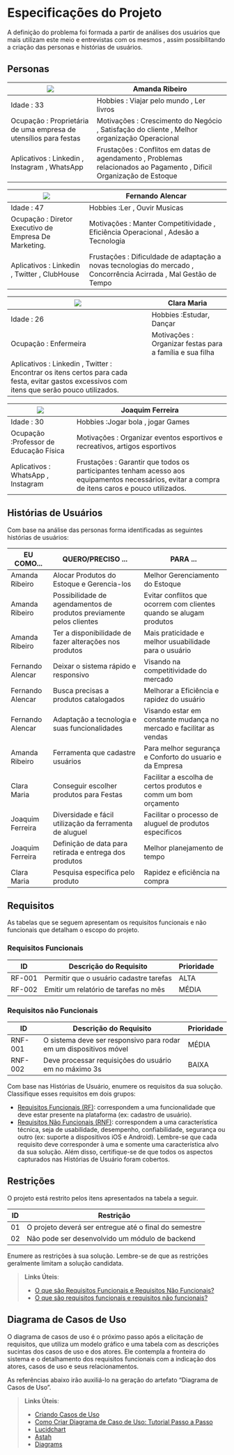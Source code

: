 # Especificações do Projeto

A definição do problema foi formada a partir de análises dos usuários que mais utilizam este meio e entrevistas com os mesmos , assim possibilitando a criação das personas e histórias de usuários.

## Personas

|      <image src="https://github.com/ICEI-PUC-Minas-PMV-ADS/pmv-ads-2023-2-e2-proj-int-t3-2023-e2-g2/blob/Rafael0608-patch-1/docs/img/Persona%202.jpg?raw=true"> |                                 Amanda Ribeiro           |      
| -------------------- | ------------------------------------------ |
| Idade : 33           | Hobbies : Viajar pelo mundo , Ler livros |                                           |  
| Ocupação : Proprietária de uma empresa de utensílios para festas  | Motivações : Crescimento do Negócio , Satisfação do cliente , Melhor organização Operacional |             
| Aplicativos : Linkedin , Instagram , WhatsApp | Frustações : Conflitos em datas de agendamento , Problemas relacionados ao Pagamento , Dificil Organização de Estoque |                                                                     
                      

|      <image src="https://github.com/ICEI-PUC-Minas-PMV-ADS/pmv-ads-2023-2-e2-proj-int-t3-2023-e2-g2/blob/Rafael0608-patch-1/docs/img/Persona%201.jpg?raw=true"> |                                 Fernando Alencar          |      
| -------------------- | ------------------------------------------ |
| Idade : 47           | Hobbies :Ler , Ouvir Musicas |                                           |  
| Ocupação : Diretor Executivo de Empresa De Marketing.  | Motivações : Manter Competitividade , Eficiência Operacional , Adesão a Tecnologia |             
| Aplicativos : Linkedin , Twitter , ClubHouse | Frustações : Dificuldade de adaptação a novas tecnologias do mercado , Concorrência Acirrada , Mal Gestão de Tempo |  


|      <image src="https://github.com/ICEI-PUC-Minas-PMV-ADS/pmv-ads-2023-2-e2-proj-int-t3-2023-e2-g2/blob/Rafael0608-patch-3/docs/img/Enfermeira%20persona.jpg?raw=true"> |                                 Clara Maria          |      
| -------------------- | ------------------------------------------ |
| Idade : 26           | Hobbies :Estudar, Dançar |                                           |  
| Ocupação : Enfermeira  | Motivações : Organizar festas para a família e sua filha |             
| Aplicativos : Linkedin , Twitter : Encontrar os itens certos para cada festa, evitar gastos excessivos com itens que serão pouco utilizados. |    


|      <image src="https://github.com/ICEI-PUC-Minas-PMV-ADS/pmv-ads-2023-2-e2-proj-int-t3-2023-e2-g2/blob/Rafael0608-patch-3/docs/img/Ed%20fisica%20Persona.jpg?raw=true">  |                                 Joaquim   Ferreira         |      
| -------------------- | ------------------------------------------ |
| Idade : 30           | Hobbies :Jogar bola , jogar Games |                                           |  
| Ocupação :Professor de Educação Física  | Motivações : Organizar eventos esportivos e recreativos, artigos esportivos |             
| Aplicativos : WhatsApp , Instagram | Frustações : Garantir que todos os participantes tenham acesso aos equipamentos necessários, evitar a compra de itens caros e pouco utilizados. |    

## Histórias de Usuários

Com base na análise das personas forma identificadas as seguintes histórias de usuários:

| EU COMO...  | QUERO/PRECISO ... | PARA ...              |
| -------------------- | ---------------------------------- | -------------------------------------- |
| Amanda Ribeiro   | Alocar Produtos do Estoque e Gerencia-los         | Melhor Gerenciamento do Estoque               |
| Amanda Ribeiro   | Possibilidade de agendamentos de produtos previamente pelos clientes               | Evitar conflitos que ocorrem com clientes quando se alugam produtos |
| Amanda Ribeiro   | Ter a disponibilidade de fazer alterações nos produtos         | Mais praticidade e melhor usuabilidade para o usuário                |
| Fernando Alencar      | Deixar o sistema rápido e responsivo| Visando na competitividade do mercado |
| Fernando Alencar   | Busca precisas a produtos catalogados           | Melhorar a Eficiência e rapidez do usuário              |
| Fernando Alencar       | Adaptação a tecnologia e suas funcionalidades        | Visando estar em constante mudança no mercado e facilitar as vendas |
| Amanda Ribeiro   |  Ferramenta que cadastre usuários          | Para melhor segurança e Conforto do usuario e da Empresa              |
| Clara Maria      | Conseguir escolher produtos para Festas       | Facilitar a escolha de certos produtos e comm um bom orçamento |
| Joaquim Ferreira   |  Diversidade e fácil utilização da ferramenta de aluguel         | Facilitar o processo de aluguel de produtos especificos             |
| Joaquim Ferreira       | Definição de data para retirada e entrega dos produtos       | Melhor planejamento de tempo  |
| Clara Maria   |   Pesquisa especifica pelo produto         | Rapidez e eficiência na compra              |




## Requisitos

As tabelas que se seguem apresentam os requisitos funcionais e não funcionais que detalham o escopo do projeto.

### Requisitos Funcionais

| ID     | Descrição do Requisito                  | Prioridade |
| ------ | --------------------------------------- | ---------- |
| RF-001 | Permitir que o usuário cadastre tarefas | ALTA       |
| RF-002 | Emitir um relatório de tarefas no mês   | MÉDIA      |

### Requisitos não Funcionais

| ID      | Descrição do Requisito                                            | Prioridade |
| ------- | ----------------------------------------------------------------- | ---------- |
| RNF-001 | O sistema deve ser responsivo para rodar em um dispositivos móvel | MÉDIA      |
| RNF-002 | Deve processar requisições do usuário em no máximo 3s             | BAIXA      |

Com base nas Histórias de Usuário, enumere os requisitos da sua solução. Classifique esses requisitos em dois grupos:

- [Requisitos Funcionais
  (RF)](https://pt.wikipedia.org/wiki/Requisito_funcional):
  correspondem a uma funcionalidade que deve estar presente na
  plataforma (ex: cadastro de usuário).
- [Requisitos Não Funcionais
  (RNF)](https://pt.wikipedia.org/wiki/Requisito_n%C3%A3o_funcional):
  correspondem a uma característica técnica, seja de usabilidade,
  desempenho, confiabilidade, segurança ou outro (ex: suporte a
  dispositivos iOS e Android).
  Lembre-se que cada requisito deve corresponder à uma e somente uma
  característica alvo da sua solução. Além disso, certifique-se de que
  todos os aspectos capturados nas Histórias de Usuário foram cobertos.

## Restrições

O projeto está restrito pelos itens apresentados na tabela a seguir.

| ID  | Restrição                                             |
| --- | ----------------------------------------------------- |
| 01  | O projeto deverá ser entregue até o final do semestre |
| 02  | Não pode ser desenvolvido um módulo de backend        |

Enumere as restrições à sua solução. Lembre-se de que as restrições geralmente limitam a solução candidata.

> **Links Úteis**:
>
> - [O que são Requisitos Funcionais e Requisitos Não Funcionais?](https://codificar.com.br/requisitos-funcionais-nao-funcionais/)
> - [O que são requisitos funcionais e requisitos não funcionais?](https://analisederequisitos.com.br/requisitos-funcionais-e-requisitos-nao-funcionais-o-que-sao/)

## Diagrama de Casos de Uso

O diagrama de casos de uso é o próximo passo após a elicitação de requisitos, que utiliza um modelo gráfico e uma tabela com as descrições sucintas dos casos de uso e dos atores. Ele contempla a fronteira do sistema e o detalhamento dos requisitos funcionais com a indicação dos atores, casos de uso e seus relacionamentos.

As referências abaixo irão auxiliá-lo na geração do artefato “Diagrama de Casos de Uso”.

> **Links Úteis**:
>
> - [Criando Casos de Uso](https://www.ibm.com/docs/pt-br/elm/6.0?topic=requirements-creating-use-cases)
> - [Como Criar Diagrama de Caso de Uso: Tutorial Passo a Passo](https://gitmind.com/pt/fazer-diagrama-de-caso-uso.html/)
> - [Lucidchart](https://www.lucidchart.com/)
> - [Astah](https://astah.net/)
> - [Diagrams](https://app.diagrams.net/)
